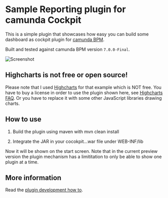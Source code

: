 Sample Reporting plugin for camunda Cockpit
=================================

This is a simple plugin that showcases how easy you can build some dashboard as cockpit plugin for [camunda BPM](http://docs.camunda.org).

Built and tested against camunda BPM version `7.0.0-Final`.

![Screenshot][1]

Highcharts is not free or open source!
----------------------

Please note that I used [Highcharts](http://www.highcharts.com/) for that example which is NOT free.
You have to buy a license in order to use the plugin shown here, see [Highcharts FAQ](http://shop.highsoft.com/faq). 
Or you have to replace it with some other JavaScript libraries drawing charts.


How to use
----------------------

1. Build the plugin using maven with mvn clean install

2. Integrate the JAR in your cocokpit...war file under WEB-INF/lib

Now it will be shown on the start screen. Note that in the current preview version the plugin mechanism has a limititation to only be able to show one plugin at a time.


More information
-----

Read the [plugin development how to](http://docs.camunda.org/how-tos/cockpit/develop-a-plugin/).


[1]: https://raw.github.com/camunda/camunda-bpm-examples/master/cockpit-plugin-reporting/screenshot.png